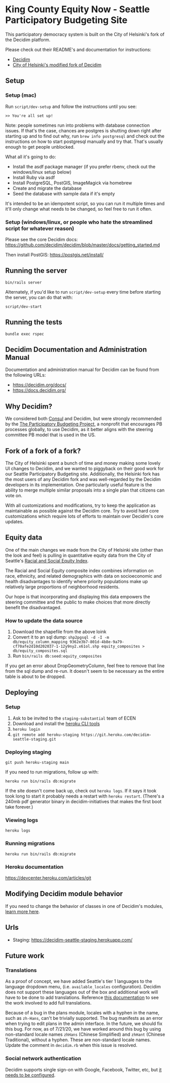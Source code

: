 # King County Equity Now - Seattle Participatory Budgeting Site

This participatory democracy system is built on the City of Helsinki's fork of the Decidim platform.

Please check out their README's and documentation for instructions:

- [Decidim](https://github.com/decidim/decidim)
- [City of Helsinki's modified fork of Decidim](https://github.com/City-of-Helsinki/decidim-helsinki)

## Setup

### Setup (mac)

Run `script/dev-setup` and follow the instructions until you see:

`>> You're all set up!`

Note: people sometimes run into problems with database connection issues. If that's the case, chances are postgres is shutting down right after starting up and to find out why, run `brew info postgresql` and check out the instructions on how to start postgresql manually and try that. That's usually enough to get people unblocked.

What all it's going to do:

- Install the asdf package manager (if you prefer rbenv, check out the windows/linux setup below)
- Install Ruby via asdf
- Install PostgreSQL, PostGIS, ImageMagick via homebrew
- Create and migrate the database
- Seed the database with sample data if it's empty

It's intended to be an idempotent script, so you can run it multiple times and it'll only change
what needs to be changed, so feel free to run it often.

### Setup (windows/linux, or people who hate the streamlined script for whatever reason)

Please see the core Decidim docs:
https://github.com/decidim/decidim/blob/master/docs/getting_started.md

Then install PostGIS:
https://postgis.net/install/

## Running the server

`bin/rails server`

Alternately, if you'd like to run `script/dev-setup` every time before starting the server, you can do that with:

`script/dev-start`

## Running the tests

`bundle exec rspec`

## Decidim Documentation and Administration Manual

Documentation and administration manual for Decidim can be found from the
following URLs:

- https://decidim.org/docs/
- https://docs.decidim.org/

## Why Decidim?

We considered both [Consul](https://github.com/consul/consul) and Decidim,
but were strongly recommended by the [The Participatory Budgeting Project](https://www.participatorybudgeting.org/mission/),
a nonprofit that encourages PB processes globally, to use Decidim, as it
better aligns with the steering committee PB model that is used in the US.

## Fork of a fork of a fork?

The City of Helsinki spent a bunch of time and money making some lovely
UI changes to Decidim, and we wanted to piggyback on their good work for
our Seattle Participatory Budgeting site. Additionally, the Helsinki fork has the
most users of any Decidim fork and was well-regarded by the Decidim developers
in its implementation. One particularly useful feature is the ability to merge
multiple similar proposals into a single plan that citizens can vote on.

With all customizations and modifications, try to keep the application as
maintainable as possible against the Decidim core. Try to avoid hard core
customizations which require lots of efforts to maintain over Decidim's core
updates.

## Equity data

One of the main changes we made from the City of Helsinki site (other than the
look and feel) is pulling in quantitative equity data from the City of 
Seattle's [Racial and Social Equity Index](http://data-seattlecitygis.opendata.arcgis.com/datasets/SeattleCityGIS::racial-and-social-equity-composite-index).

The Racial and Social Equity composite index combines information on race,
ethnicity, and related demographics with data on socioeconomic and health
disadvantages to identify where priority populations make up relatively large
proportions of neighborhood residents. 

Our hope is that incorporating and displaying this data empowers the steering
committee and the public to make choices that more directly benefit the
disadvantaged.

### How to update the data source

1. Download the shapefile from the above loink
2. Convert it to an sql dump: `shp2pgsql -d -I -m db/equity_column_mapping 9362e3b7-801d-4b8e-9a79-cf70afe2d10d202037-1-12y9ny2.x61ol.shp equity_composites > db/equity_composites.sql`
3. Run `bin/rails db:seed:equity_composites`

If you get an error about DropGeometryColumn, feel free to remove that line from
the sql dump and re-run. It doesn't seem to be necessary as the entire table is
about to be dropped.

## Deploying

### Setup

1. Ask to be invited to the `staging-substantial` team of ECEN
2. Download and install the [heroku CLI tools](https://devcenter.heroku.com/articles/heroku-command-line)
3. `heroku login`
4. `git remote add heroku-staging https://git.heroku.com/decidim-seattle-staging.git`

### Deploying staging

`git push heroku-staging main`

If you need to run migrations, follow up with:

`heroku run bin/rails db:migrate`

If the site doesn't come back up, check out `heroku logs`. If it says it took took long to start
it probably needs a restart with `heroku restart`. (There's a 240mb pdf generator binary in
decidim-initiatives that makes the first boot take forever.)

### Viewing logs

`heroku logs`

### Running migrations

`heroku run bin/rails db:migrate`

### Heroku documentation

https://devcenter.heroku.com/articles/git

## Modifying Decidim module behavior

If you need to change the behavior of classes in one of Decidim's modules, [learn more here](docs/MODIFYING_RUBY_ENGINE_FUNCTIONALITY.md).

## Urls

- Staging: https://decidim-seattle-staging.herokuapp.com/

## Future work

### Translations

As a proof of concept, we have added Seattle's tier 1 languages to the language
dropdown menu, (i.e. `available_locales` configuration). Decidim does not
support these languages out of the box and additional work will have to be done
to add translations. Reference [this documentation](https://docs.decidim.org/develop/en/advanced/managing_translations_i18n/)
to see the work involved to add full translations.

Because of a bug in the plans module, locales with a hyphen in the name, such
as `zh-Hans`, can't be trivially supported. The bug manifests as an error when
trying to edit plans in the admin interface. In the future, we should fix this
bug. For now, as of 7/21/20, we have worked around this bug by using
non-standard locale names `zhHans` (Chinese Simplified) and `zhHant` (Chinese
Traditional), without a hyphen. These are non-standard locale names. Update
the comment in `decidim.rb` when this issue is resolved.

### Social network authentication

Decidim supports single sign-on with Google, Facebook, Twitter, etc, but [it needs to be configured](https://github.com/decidim/decidim/blob/master/docs/services/social_providers.md).
